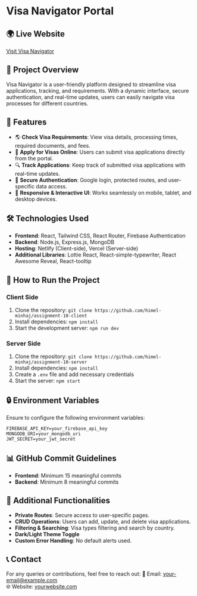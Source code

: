 # Visa Navigator Portal

## 🌍 Live Website
[Visit Visa Navigator](https://your-live-site-url.com)

## 📌 Project Overview
Visa Navigator is a user-friendly platform designed to streamline visa applications, tracking, and requirements. With a dynamic interface, secure authentication, and real-time updates, users can easily navigate visa processes for different countries.

## 🚀 Features
- 🌎 **Check Visa Requirements**: View visa details, processing times, required documents, and fees.
- 📄 **Apply for Visas Online**: Users can submit visa applications directly from the portal.
- 🔍 **Track Applications**: Keep track of submitted visa applications with real-time updates.
- 🔐 **Secure Authentication**: Google login, protected routes, and user-specific data access.
- 🎨 **Responsive & Interactive UI**: Works seamlessly on mobile, tablet, and desktop devices.

## 🛠️ Technologies Used
- **Frontend**: React, Tailwind CSS, React Router, Firebase Authentication
- **Backend**: Node.js, Express.js, MongoDB
- **Hosting**: Netlify (Client-side), Vercel (Server-side)
- **Additional Libraries**: Lottie React, React-simple-typewriter, React Awesome Reveal, React-tooltip



## 📜 How to Run the Project
### Client Side
1. Clone the repository: `git clone https://github.com/himel-minhaj/assignment-10-client`
2. Install dependencies: `npm install`
3. Start the development server: `npm run dev`

### Server Side
1. Clone the repository: `git clone https://github.com/himel-minhaj/assignment-10-server`
2. Install dependencies: `npm install`
3. Create a `.env` file and add necessary credentials
4. Start the server: `npm start`

## 🔒 Environment Variables
Ensure to configure the following environment variables:
```
FIREBASE_API_KEY=your_firebase_api_key
MONGODB_URI=your_mongodb_uri
JWT_SECRET=your_jwt_secret
```

## 📊 GitHub Commit Guidelines
- **Frontend**: Minimum 15 meaningful commits
- **Backend**: Minimum 8 meaningful commits

## 📌 Additional Functionalities
- **Private Routes**: Secure access to user-specific pages.
- **CRUD Operations**: Users can add, update, and delete visa applications.
- **Filtering & Searching**: Visa types filtering and search by country.
- **Dark/Light Theme Toggle**
- **Custom Error Handling**: No default alerts used.

## 📞 Contact
For any queries or contributions, feel free to reach out:
📧 Email: your-email@example.com  
🌐 Website: [yourwebsite.com](https://yourwebsite.com)

